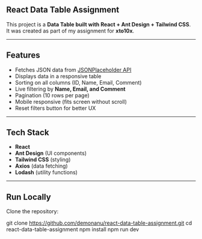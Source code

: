 ## React Data Table Assignment

This project is a **Data Table built with React + Ant Design + Tailwind CSS**.  
It was created as part of my assignment for **xto10x**.

---

## Features
- Fetches JSON data from [JSONPlaceholder API](https://jsonplaceholder.typicode.com/comments)
- Displays data in a responsive table
- Sorting on all columns (ID, Name, Email, Comment)
- Live filtering by **Name, Email, and Comment**
- Pagination (10 rows per page)
- Mobile responsive (fits screen without scroll)
- Reset filters button for better UX

---

## Tech Stack
- **React**
- **Ant Design** (UI components)
- **Tailwind CSS** (styling)
- **Axios** (data fetching)
- **Lodash** (utility functions)

---

## Run Locally

Clone the repository:


git clone https://github.com/demonanu/react-data-table-assignment.git
cd react-data-table-assignment
npm install
npm run dev